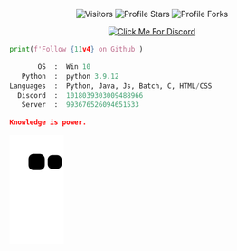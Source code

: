 <p align="center"><img src="https://gpvc.arturio.dev/AstraaDev" alt="Visitors"></a>
<img src="https://img.shields.io/badge/dynamic/json?&label=Total%20Stars&color=bb2527&style=flat&style=for-the-badge&query=%24.stars&url=https://api.github-star-counter.workers.dev/user/AstraaDev" alt="Profile Stars"></a>
<img src="https://img.shields.io/badge/dynamic/json?&label=Total%20Forks&color=bb2527&style=flat&style=for-the-badge&query=%24.forks&url=https://api.github-star-counter.workers.dev/user/AstraaDev" alt="Profile Forks"></a>
<p align="center"><a href="https://discord.gg/pTYddHak7F" target=""><img src="[[https://discordapp.com/api/guilds/995960657214189578/widget.png?style=shield](https://cdn.discordapp.com/attachments/1023130029057658960/1023133563249500280/unknown.png)](https://cdn.discordapp.com/attachments/1023130029057658960/1023133563249500280/unknown.png)" alt="Click Me For Discord"></a></p></p>

```python
print(f'Follow {11v4} on Github')
```

```python
       OS  :  Win 10
   Python  :  python 3.9.12
Languages  :  Python, Java, Js, Batch, C, HTML/CSS
  Discord  :  1018039303009488966
   Server  :  993676526094651533
```

```json
Knowledge is power.
```

<a href="https://discord.gg/pTYddHak7F" target="_blank"><img src="https://github.com/AstraaDev/AstraaDev/blob/output/github-contribution-grid-snake.svg" alt="snake"></a>
